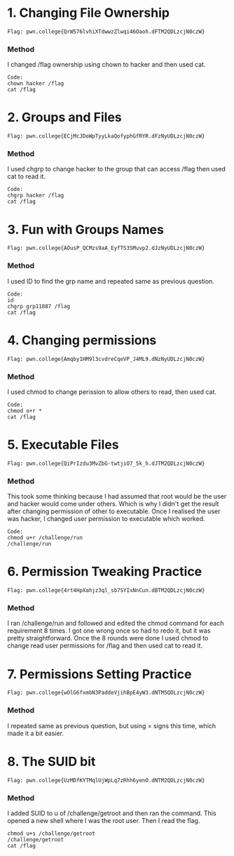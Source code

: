 # 1. Changing File Ownership
`Flag: pwn.college{QrW576lvhiXTdwwzZlwqi46Oaoh.dFTM2QDLzcjN0czW}`
### Method 
I changed /flag ownership using chown to hacker and then used cat.
```
Code: 
chown hacker /flag
cat /flag
```

# 2. Groups and Files
`Flag: pwn.college{ECjMcJDoWpTyyLkaQofyphGfRYR.dFzNyUDLzcjN0czW}`
### Method 
I used chgrp to change hacker to the group that can access /flag then used cat to read it.
```
Code: 
chgrp hacker /flag
cat /flag
```

# 3. Fun with Groups Names
`Flag: pwn.college{AOusP_QCMzs9aA_EyfTS3SMuvp2.dJzNyUDLzcjN0czW}`
### Method 
I used ID to find the grp name and repeated same as previous question.
```
Code: 
id
chgrp grp11887 /flag
cat /flag
```

# 4. Changing permissions
`Flag: pwn.college{Amqby1HM9l3cvdreCqeVP_J4ML9.dNzNyUDLzcjN0czW}`
### Method 
I used chmod to change perission to allow others to read, then used cat.
```
Code: 
chmod o+r *
cat /flag
```

# 5. Executable Files
`Flag: pwn.college{QiPrIzdu3MvZbG-twtjiO7_5k_h.dJTM2QDLzcjN0czW}`
### Method 
This took some thinking because I had assumed that root would be the user and hacker would come under others. Which is why I didn't get the result after changing permission of other to executable. Once I realised the user was hacker, I changed user permission to executable which worked.  
```
Code: 
chmod u+r /challenge/run
/challenge/run
```

# 6. Permission Tweaking Practice 
`Flag: pwn.college{4rt4HpXahjz3ql_sb7SYIxNnCun.dBTM2QDLzcjN0czW}`
### Method 
I ran /challenge/run and followed and edited the chmod command for each requirement 8 times. I got one wrong once so had to redo it, but it was pretty straightforward. Once the 8 rounds were done I used chmod to change read user permissions for /flag and then used cat to read it.

# 7. Permissions Setting Practice
`Flag: pwn.college{wOlG6fxmbN3PaddeVjihBpE4yW3.dNTM5QDLzcjN0czW}`
### Method 
I repeated same as previous question, but using = signs this time, which made it a bit easier. 

# 8. The SUID bit
`Flag: pwn.college{UzMDfKYTMqlUjWpLq7zRhh6yenO.dNTM2QDLzcjN0czW}`
### Method 
I added SUID to u of /challenge/getroot and then ran the command. This opened a new shell where I was the root user. Then I read the flag.
```
chmod u+s /challenge/getroot
/challenge/getroot
cat /flag
```


